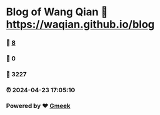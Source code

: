 # Blog of Wang Qian :link: https://waqian.github.io/blog 
### :page_facing_up: [8](https://waqian.github.io/blog/tag.html) 
### :speech_balloon: 0 
### :hibiscus: 3227 
### :alarm_clock: 2024-04-23 17:05:10 
### Powered by :heart: [Gmeek](https://github.com/Meekdai/Gmeek)
